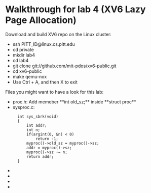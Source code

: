 # Walkthrough for lab 4 (XV6 Lazy Page Allocation)


<p>Download and build XV6 repo on the Linux cluster:</p>
<ul>
  <li>ssh PITT_ID@linux.cs.pitt.edu</li>
  <li>cd private</li>
  <li>mkdir lab4</li>
  <li>cd lab4</li>
  <li>git clone git://github.com/mit-pdos/xv6-public.git</li>
  <li>cd xv6-public</li>
  <li>make qemu-nox</li>
  <li>Use Ctrl + A, and then X to exit</li>
</ul>

<p>Files you might want to have a look for this lab:</p>
<ul>
  <li>proc.h: Add memeber **int old_sz;** inside **struct proc**</li>
  <li>sysproc.c: </li>
  
      int sys_sbrk(void)
      {
          int addr;
          int n;
          if(argint(0, &n) < 0)
              return -1;
          myproc()->old_sz = myproc()->sz;
          addr = myproc()->sz;
          myproc()->sz += n;
          return addr;
      }
      
  <li></li>
  <li></li>
  <li></li>
  <li></li>
</ul>
